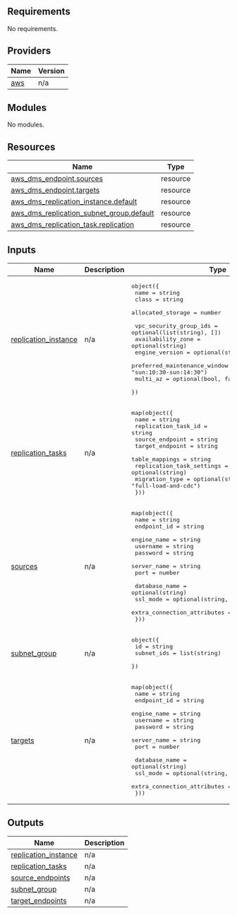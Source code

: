 <!-- BEGIN_TF_DOCS -->
## Requirements

No requirements.

## Providers

| Name | Version |
|------|---------|
| <a name="provider_aws"></a> [aws](#provider\_aws) | n/a |

## Modules

No modules.

## Resources

| Name | Type |
|------|------|
| [aws_dms_endpoint.sources](https://registry.terraform.io/providers/hashicorp/aws/latest/docs/resources/dms_endpoint) | resource |
| [aws_dms_endpoint.targets](https://registry.terraform.io/providers/hashicorp/aws/latest/docs/resources/dms_endpoint) | resource |
| [aws_dms_replication_instance.default](https://registry.terraform.io/providers/hashicorp/aws/latest/docs/resources/dms_replication_instance) | resource |
| [aws_dms_replication_subnet_group.default](https://registry.terraform.io/providers/hashicorp/aws/latest/docs/resources/dms_replication_subnet_group) | resource |
| [aws_dms_replication_task.replication](https://registry.terraform.io/providers/hashicorp/aws/latest/docs/resources/dms_replication_task) | resource |

## Inputs

| Name | Description | Type | Default | Required |
|------|-------------|------|---------|:--------:|
| <a name="input_replication_instance"></a> [replication\_instance](#input\_replication\_instance) | n/a | <pre>object({<br/>    name              = string<br/>    class             = string<br/>    allocated_storage = number<br/><br/>    vpc_security_group_ids       = optional(list(string), [])<br/>    availability_zone            = optional(string)<br/>    engine_version               = optional(string)<br/>    preferred_maintenance_window = optional(string, "sun:10:30-sun:14:30")<br/>    multi_az                     = optional(bool, false)<br/>  })</pre> | n/a | yes |
| <a name="input_replication_tasks"></a> [replication\_tasks](#input\_replication\_tasks) | n/a | <pre>map(object({<br/>    name                      = string<br/>    replication_task_id       = string<br/>    source_endpoint           = string<br/>    target_endpoint           = string<br/>    table_mappings            = string<br/>    replication_task_settings = optional(string)<br/>    migration_type            = optional(string, "full-load-and-cdc")<br/>  }))</pre> | n/a | yes |
| <a name="input_sources"></a> [sources](#input\_sources) | n/a | <pre>map(object({<br/>    name        = string<br/>    endpoint_id = string<br/>    engine_name = string<br/>    username    = string<br/>    password    = string<br/>    server_name = string<br/>    port        = number<br/><br/>    database_name               = optional(string)<br/>    ssl_mode                    = optional(string, "none")<br/>    extra_connection_attributes = optional(string, "")<br/>  }))</pre> | `{}` | no |
| <a name="input_subnet_group"></a> [subnet\_group](#input\_subnet\_group) | n/a | <pre>object({<br/>    id         = string<br/>    subnet_ids = list(string)<br/>  })</pre> | n/a | yes |
| <a name="input_targets"></a> [targets](#input\_targets) | n/a | <pre>map(object({<br/>    name        = string<br/>    endpoint_id = string<br/>    engine_name = string<br/>    username    = string<br/>    password    = string<br/>    server_name = string<br/>    port        = number<br/><br/>    database_name               = optional(string)<br/>    ssl_mode                    = optional(string, "none")<br/>    extra_connection_attributes = optional(string, "")<br/>  }))</pre> | `{}` | no |

## Outputs

| Name | Description |
|------|-------------|
| <a name="output_replication_instance"></a> [replication\_instance](#output\_replication\_instance) | n/a |
| <a name="output_replication_tasks"></a> [replication\_tasks](#output\_replication\_tasks) | n/a |
| <a name="output_source_endpoints"></a> [source\_endpoints](#output\_source\_endpoints) | n/a |
| <a name="output_subnet_group"></a> [subnet\_group](#output\_subnet\_group) | n/a |
| <a name="output_target_endpoints"></a> [target\_endpoints](#output\_target\_endpoints) | n/a |
<!-- END_TF_DOCS -->